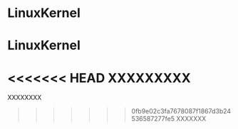 # LinuxKernel
# LinuxKernel
<<<<<<< HEAD
XXXXXXXXX
=======
XXXXXXXX
>>>>>>> 0fb9e02c3fa7678087f1867d3b24536587277fe5
XXXXXXX